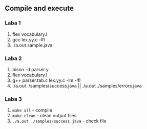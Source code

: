## Compile and execute

### Laba 1
1. flex vocabulary.l
2. gcc lex.yy.c -lfl
3. ./a.out sample.java

### Laba 2
1. bison -d parser.y
2. flex vocabulary.l
3. g++ parser.tab.c lex.yy.c -lm -lfl
4. ./a.out ./samples/success.java || ./a.out ./samples/errors.java

### Laba 3
1. `make all` - compile
2. `make clean` - clean output files
3. `./a.out ./samples/success.java` - check file